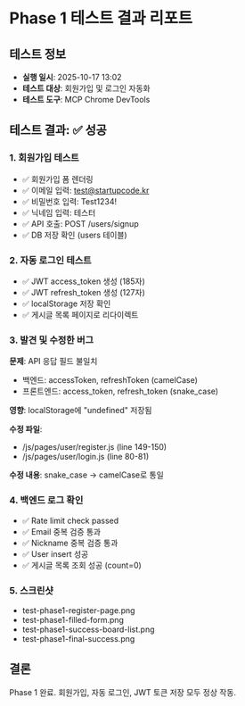 # Phase 1 테스트 결과 리포트

## 테스트 정보
- **실행 일시**: 2025-10-17 13:02
- **테스트 대상**: 회원가입 및 로그인 자동화
- **테스트 도구**: MCP Chrome DevTools

## 테스트 결과: ✅ 성공

### 1. 회원가입 테스트
- ✅ 회원가입 폼 렌더링
- ✅ 이메일 입력: test@startupcode.kr
- ✅ 비밀번호 입력: Test1234!
- ✅ 닉네임 입력: 테스터
- ✅ API 호출: POST /users/signup
- ✅ DB 저장 확인 (users 테이블)

### 2. 자동 로그인 테스트
- ✅ JWT access_token 생성 (185자)
- ✅ JWT refresh_token 생성 (127자)
- ✅ localStorage 저장 확인
- ✅ 게시글 목록 페이지로 리다이렉트

### 3. 발견 및 수정한 버그
**문제**: API 응답 필드 불일치
- 백엔드: accessToken, refreshToken (camelCase)
- 프론트엔드: access_token, refresh_token (snake_case)

**영향**: localStorage에 "undefined" 저장됨

**수정 파일**:
- /js/pages/user/register.js (line 149-150)
- /js/pages/user/login.js (line 80-81)

**수정 내용**: snake_case → camelCase로 통일

### 4. 백엔드 로그 확인
- ✅ Rate limit check passed
- ✅ Email 중복 검증 통과
- ✅ Nickname 중복 검증 통과
- ✅ User insert 성공
- ✅ 게시글 목록 조회 성공 (count=0)

### 5. 스크린샷
- test-phase1-register-page.png
- test-phase1-filled-form.png
- test-phase1-success-board-list.png
- test-phase1-final-success.png

## 결론
Phase 1 완료. 회원가입, 자동 로그인, JWT 토큰 저장 모두 정상 작동.
